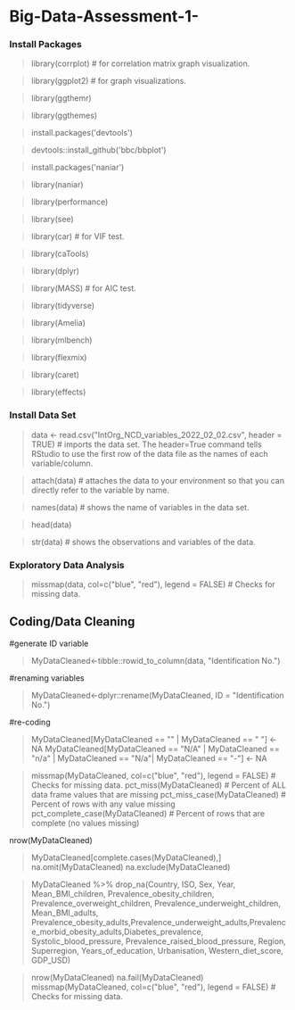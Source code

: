 # Big-Data-Assessment-1-

### Install Packages 
>library(corrplot) # for correlation matrix graph visualization.

>library(ggplot2) # for graph visualizations. 

>library(ggthemr)

>library(ggthemes)

>install.packages('devtools')

>devtools::install_github('bbc/bbplot')

>install.packages('naniar')

>library(naniar)

>library(performance)

>library(see)

>library(car) # for VIF test.

>library(caTools)

>library(dplyr)

>library(MASS) # for AIC test.

>library(tidyverse)

>library(Amelia)

>library(mlbench)

>library(flexmix)

>library(caret)

>library(effects)

### Install Data Set 
>data <- read.csv("IntOrg_NCD_variables_2022_02_02.csv", header = TRUE) # imports the data set. The header=True command tells RStudio to use the first row of the data file as the names of each variable/column. 

>attach(data) # attaches the data to your environment so that you can directly refer to the variable by name.

>names(data) # shows the name of variables in the data set.

>head(data)

>str(data) # shows the observations and variables of the data.

### Exploratory Data Analysis

>missmap(data, col=c("blue", "red"), legend = FALSE) # Checks for missing data. 

## Coding/Data Cleaning

#generate ID variable
>MyDataCleaned<-tibble::rowid_to_column(data, "Identification No.")

#renaming variables
>MyDataCleaned<-dplyr::rename(MyDataCleaned, ID = "Identification No.")

#re-coding

>MyDataCleaned[MyDataCleaned == "" | MyDataCleaned == " "] <- NA
>MyDataCleaned[MyDataCleaned == "N/A" | MyDataCleaned == "n/a" | MyDataCleaned == "N/a"| MyDataCleaned == "-"] <- NA

>missmap(MyDataCleaned, col=c("blue", "red"), legend = FALSE) # Checks for missing data. 
>pct_miss(MyDataCleaned) # Percent of ALL data frame values that are missing
>pct_miss_case(MyDataCleaned) # Percent of rows with any value missing
>pct_complete_case(MyDataCleaned) # Percent of rows that are complete (no values missing) 

nrow(MyDataCleaned)

>MyDataCleaned[complete.cases(MyDataCleaned),]
>na.omit(MyDataCleaned)
>na.exclude(MyDataCleaned)

>MyDataCleaned %>% drop_na(Country, ISO, Sex, Year, Mean_BMI_children, Prevalence_obesity_children, Prevalence_overweight_children, Prevalence_underweight_children, Mean_BMI_adults, Prevalence_obesity_adults,Prevalence_underweight_adults,Prevalence_morbid_obesity_adults,Diabetes_prevalence, Systolic_blood_pressure, Prevalence_raised_blood_pressure, Region, Superregion, Years_of_education, Urbanisation, Western_diet_score, GDP_USD)

>nrow(MyDataCleaned)
>na.fail(MyDataCleaned)
>missmap(MyDataCleaned, col=c("blue", "red"), legend = FALSE) # Checks for missing data.
